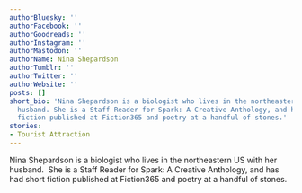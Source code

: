 ```yaml
---
authorBluesky: ''
authorFacebook: ''
authorGoodreads: ''
authorInstagram: ''
authorMastodon: ''
authorName: Nina Shepardson
authorTumblr: ''
authorTwitter: ''
authorWebsite: ''
posts: []
short_bio: 'Nina Shepardson is a biologist who lives in the northeastern US with her
  husband. She is a Staff Reader for Spark: A Creative Anthology, and has had short
  fiction published at Fiction365 and poetry at a handful of stones.'
stories:
- Tourist Attraction
---
```


Nina Shepardson is a biologist who lives in the northeastern US with her husband.  She is a Staff Reader for Spark: A Creative Anthology, and has had short fiction published at Fiction365 and poetry at a handful of stones.